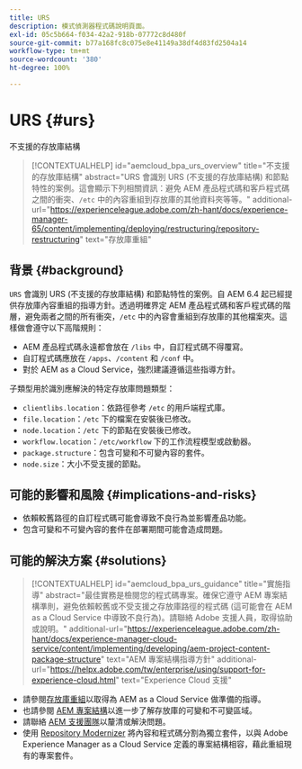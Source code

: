 ```yaml
---
title: URS
description: 模式偵測器程式碼說明頁面。
exl-id: 05c5b664-f034-42a2-918b-07772c8d480f
source-git-commit: b77a168fc8c075e8e41149a38df4d83fd2504a14
workflow-type: tm+mt
source-wordcount: '380'
ht-degree: 100%

---
```


# URS {#urs}

不支援的存放庫結構

>[!CONTEXTUALHELP]
>id="aemcloud_bpa_urs_overview"
>title="不支援的存放庫結構"
>abstract="URS 會識別 URS (不支援的存放庫結構) 和節點特性的案例。這會顯示下列相關資訊：避免 AEM 產品程式碼和客戶程式碼之間的衝突、`/etc` 中的內容重組到存放庫的其他資料夾等等。"
>additional-url="https://experienceleague.adobe.com/zh-hant/docs/experience-manager-65/content/implementing/deploying/restructuring/repository-restructuring" text="存放庫重組"

## 背景 {#background}

`URS` 會識別 URS (不支援的存放庫結構) 和節點特性的案例。自 AEM 6.4 起已經提供存放庫內容重組的指導方針。透過明確界定 AEM 產品程式碼和客戶程式碼的階層，避免兩者之間的所有衝突，`/etc` 中的內容會重組到存放庫的其他檔案夾。這樣做會遵守以下高階規則：

* AEM 產品程式碼永遠都會放在 `/libs` 中，自訂程式碼不得覆寫。
* 自訂程式碼應放在 `/apps`、`/content` 和 `/conf` 中。
* 對於 AEM as a Cloud Service，強烈建議遵循這些指導方針。

子類型用於識別應解決的特定存放庫問題類型：

* `clientlibs.location`：依路徑參考 `/etc` 的用戶端程式庫。
* `file.location`：`/etc` 下的檔案在安裝後已修改。
* `node.location`：`/etc` 下的節點在安裝後已修改。
* `workflow.location`：`/etc/workflow` 下的工作流程模型或啟動器。
* `package.structure`：包含可變和不可變內容的套件。
* `node.size`：大小不受支援的節點。

## 可能的影響和風險 {#implications-and-risks}

* 依賴較舊路徑的自訂程式碼可能會導致不良行為並影響產品功能。
* 包含可變和不可變內容的套件在部署期間可能會造成問題。

## 可能的解決方案 {#solutions}

>[!CONTEXTUALHELP]
>id="aemcloud_bpa_urs_guidance"
>title="實施指導"
>abstract="最佳實務是檢閱您的程式碼專案。確保它遵守 AEM 專案結構準則，避免依賴較舊或不受支援之存放庫路徑的程式碼 (這可能會在 AEM as a Cloud Service 中導致不良行為)。請聯絡 Adobe 支援人員，取得協助或說明。"
>additional-url="https://experienceleague.adobe.com/zh-hant/docs/experience-manager-cloud-service/content/implementing/developing/aem-project-content-package-structure" text="AEM 專案結構指導方針"
>additional-url="https://helpx.adobe.com/tw/enterprise/using/support-for-experience-cloud.html" text="Experience Cloud 支援"

* 請參閱[存放庫重組](https://experienceleague.adobe.com/zh-hant/docs/experience-manager-65/content/implementing/deploying/restructuring/repository-restructuring)以取得為 AEM as a Cloud Service 做準備的指導。
* 也請參閱 [AEM 專案結構](https://experienceleague.adobe.com/zh-hant/docs/experience-manager-cloud-service/content/implementing/developing/aem-project-content-package-structure)以進一步了解存放庫的可變和不可變區域。
* 請聯絡 [AEM 支援團隊](https://helpx.adobe.com/tw/enterprise/using/support-for-experience-cloud.html)以釐清或解決問題。
* 使用 [Repository Modernizer](https://experienceleague.adobe.com/zh-hant/docs/experience-manager-cloud-service/content/migration-journey/refactoring-tools/repo-modernizer#refactoring-tools) 將內容和程式碼分割為獨立套件，以與 Adobe Experience Manager as a Cloud Service 定義的專案結構相容，藉此重組現有的專案套件。
